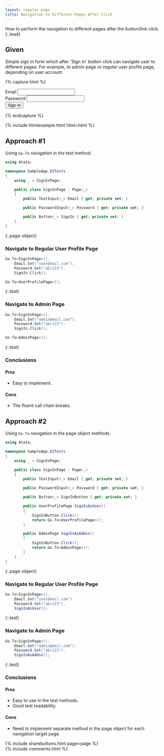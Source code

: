 ```yaml
---
layout: regular-page
title: Navigation to Different Pages After Click
---
```


How to perform the navigation to different pages after the button/link click.
{:.lead}

## Given

Simple sign in form which after 'Sign In' button click can navigate user to different pages. For example, to admin page or regular user profile page, depending on user account.

{% capture html %}
<div class="form-group">
    <label for="email">Email</label>
    <input type="email" class="form-control" id="email">
</div>
<div class="form-group">
    <label for="password">Password</label>
    <input type="password" class="form-control" id="password">
</div>
<button class="btn btn-primary">Sign In</button>

{% endcapture %}

{% include htmlexample.html html=html %}

## Approach #1

Using `Go.To` navigation in the test method.

```cs
using Atata;

namespace SampleApp.UITests
{
    using _ = SignInPage;

    public class SignInPage : Page<_>
    {
        public TextInput<_> Email { get; private set; }

        public PasswordInput<_> Password { get; private set; }

        public Button<_> SignIn { get; private set; }
    }
}
```
{:.page-object}

### Navigate to Regular User Profile Page

```cs
Go.To<SignInPage>().
    Email.Set("user@mail.com").
    Password.Set("abc123").
    SignIn.Click();

Go.To<UserProfilePage>();
```
{:.test}

### Navigate to Admin Page

```cs
Go.To<SignInPage>().
    Email.Set("admin@mail.com").
    Password.Set("abc123").
    SignIn.Click();

Go.To<AdminPage>();
```
{:.test}

### Conclusions

#### Pros

* Easy to implement.
  
#### Cons

* The fluent call chain breaks.

## Approach #2

Using `Go.To` navigation in the page object methods.

```cs
using Atata;

namespace SampleApp.UITests
{
    using _ = SignInPage;

    public class SignInPage : Page<_>
    {
        public TextInput<_> Email { get; private set; }

        public PasswordInput<_> Password { get; private set; }

        public Button<_> SignInButton { get; private set; }

        public UserProfilePage SignInAsUser()
        {
            SignInButton.Click();
            return Go.To<UserProfilePage>();
        }

        public AdminPage SignInAsAdmin()
        {
            SignInButton.Click();
            return Go.To<AdminPage>();
        }
    }
}
```
{:.page-object}

### Navigate to Regular User Profile Page

```cs
Go.To<SignInPage>().
    Email.Set("user@mail.com").
    Password.Set("abc123").
    SignInAsUser();
```
{:.test}

### Navigate to Admin Page

```cs
Go.To<SignInPage>().
    Email.Set("admin@mail.com").
    Password.Set("abc123").
    SignInAsAdmin();
```
{:.test}

### Conclusions

#### Pros

* Easy to use in the test methods.
* Good test readability.

#### Cons

* Need to implement separate method in the page object for each navigation target page.

<div class="post-footer">
{% include sharebuttons.html page=page %}
</div>
{% include comments.html %}